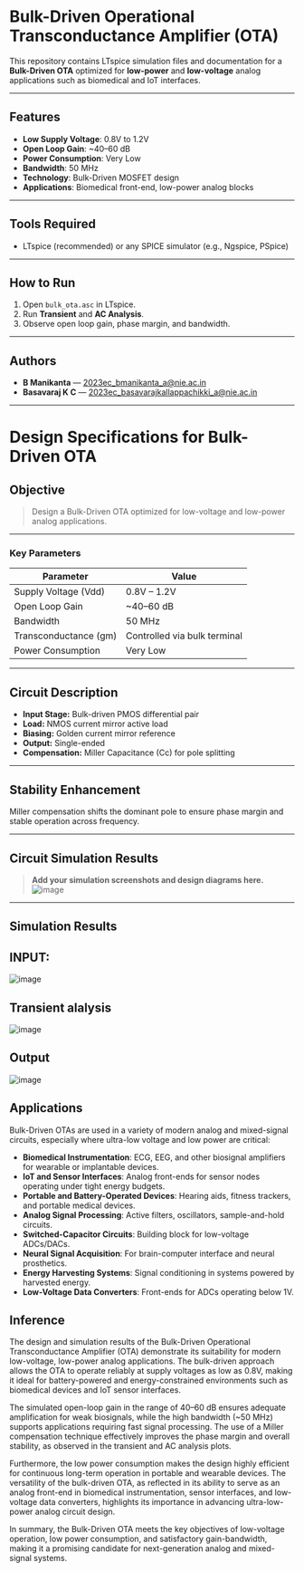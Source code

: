 # Bulk-Driven Operational Transconductance Amplifier (OTA)

This repository contains LTspice simulation files and documentation for a **Bulk-Driven OTA** optimized for **low-power** and **low-voltage** analog applications such as biomedical and IoT interfaces.

---

## Features

- **Low Supply Voltage**: 0.8V to 1.2V
- **Open Loop Gain**: ~40–60 dB
- **Power Consumption**: Very Low
- **Bandwidth**: 50 MHz
- **Technology**: Bulk-Driven MOSFET design
- **Applications**: Biomedical front-end, low-power analog blocks

---

## Tools Required

- LTspice (recommended) or any SPICE simulator (e.g., Ngspice, PSpice)

---

## How to Run

1. Open `bulk_ota.asc` in LTspice.
2. Run **Transient** and **AC Analysis**.
3. Observe open loop gain, phase margin, and bandwidth.

---

## Authors

- **B Manikanta** — [2023ec_bmanikanta_a@nie.ac.in](mailto:2023ec_bmanikanta_a@nie.ac.in)
- **Basavaraj K C** — [2023ec_basavarajkallappachikki_a@nie.ac.in](mailto:2023ec_basavarajkallappachikki_a@nie.ac.in)

---

# Design Specifications for Bulk-Driven OTA

## Objective

> Design a Bulk-Driven OTA optimized for low-voltage and low-power analog applications.

---

### Key Parameters

| Parameter                | Value                      |
|--------------------------|----------------------------|
| Supply Voltage (Vdd)     | 0.8V – 1.2V                |
| Open Loop Gain           | ~40–60 dB                  |
| Bandwidth                | 50 MHz                     |
| Transconductance (gm)    | Controlled via bulk terminal|
| Power Consumption        | Very Low                   |

---

## Circuit Description

- **Input Stage:** Bulk-driven PMOS differential pair
- **Load:** NMOS current mirror active load
- **Biasing:** Golden current mirror reference
- **Output:** Single-ended
- **Compensation:** Miller Capacitance (Cc) for pole splitting

---

## Stability Enhancement

Miller compensation shifts the dominant pole to ensure phase margin and stable operation across frequency.


---

## Circuit Simulation Results

> **Add your simulation screenshots and design diagrams here.**
>![image](https://github.com/user-attachments/assets/596465d9-e51c-482f-9dba-0fe9094925e9)

---
 ## Simulation Results
 ## INPUT:
 ![image](https://github.com/user-attachments/assets/853e4bd7-1a1e-4eea-9e62-a944a912181c)

## Transient alalysis
![image](https://github.com/user-attachments/assets/57e493ab-9c3f-4571-ac44-63470a2c5cd9)

## Output
![image](https://github.com/user-attachments/assets/8e26da18-13dd-4eed-8e62-7057f3e5f9ed)

## Applications

Bulk-Driven OTAs are used in a variety of modern analog and mixed-signal circuits, especially where ultra-low voltage and low power are critical:

- **Biomedical Instrumentation**: ECG, EEG, and other biosignal amplifiers for wearable or implantable devices.
- **IoT and Sensor Interfaces**: Analog front-ends for sensor nodes operating under tight energy budgets.
- **Portable and Battery-Operated Devices**: Hearing aids, fitness trackers, and portable medical devices.
- **Analog Signal Processing**: Active filters, oscillators, sample-and-hold circuits.
- **Switched-Capacitor Circuits**: Building block for low-voltage ADCs/DACs.
- **Neural Signal Acquisition**: For brain-computer interface and neural prosthetics.
- **Energy Harvesting Systems**: Signal conditioning in systems powered by harvested energy.
- **Low-Voltage Data Converters**: Front-ends for ADCs operating below 1V.
 ## Inference

The design and simulation results of the Bulk-Driven Operational Transconductance Amplifier (OTA) demonstrate its suitability for modern low-voltage, low-power analog applications. The bulk-driven approach allows the OTA to operate reliably at supply voltages as low as 0.8V, making it ideal for battery-powered and energy-constrained environments such as biomedical devices and IoT sensor interfaces.

The simulated open-loop gain in the range of 40–60 dB ensures adequate amplification for weak biosignals, while the high bandwidth (~50 MHz) supports applications requiring fast signal processing. The use of a Miller compensation technique effectively improves the phase margin and overall stability, as observed in the transient and AC analysis plots.

Furthermore, the low power consumption makes the design highly efficient for continuous long-term operation in portable and wearable devices. The versatility of the bulk-driven OTA, as reflected in its ability to serve as an analog front-end in biomedical instrumentation, sensor interfaces, and low-voltage data converters, highlights its importance in advancing ultra-low-power analog circuit design.

In summary, the Bulk-Driven OTA meets the key objectives of low-voltage operation, low power consumption, and satisfactory gain-bandwidth, making it a promising candidate for next-generation analog and mixed-signal systems.
